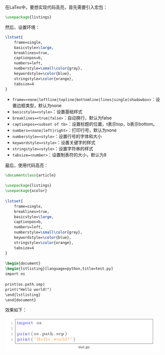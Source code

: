 在LaTex中，要想实现代码高亮，首先需要引入宏包：

```tex
\usepackage{listings}
```

然后，设置环境：

```tex
\lstset{
	frame=single,
	basicstyle=\large,
	breaklines=true,
	captionpos=b, 
	numbers=left,
	numberstyle=\small\color{gray},
	keywordstyle=\color{blue},
	stringstyle=\color{orange},
	tabsize=4
}
```

* `frame=<none|leftline|topline|bottomline|lines|single|shadowbox>`：设置边框类型，默认为none
* `basicstyle=<style>`：设置基础样式
* `breaklines=<true|false>`：自动换行，默认为false
* `captionpos=<subset of tb>`：设置标题的位置，t表示top，b表示bottom。
* `numbers=<none|left|right>`：打印行号，默认为none
* `numberstyle=<style>`：设置行号的字体和大小
* `keywordstyle=<style>`：设置关键字的样式
* `stringstyle=<style>`：设置字符串的样式
* `tabsize=<number>`：设置制表符的大小，默认为8

最后，使用代码高亮：

```tex
\documentclass{article}

\usepackage{listings}
\usepackage{xcolor}

\lstset{
	frame=single,
	breaklines=true,
	basicstyle=\large,
	captionpos=b, 
	numbers=left,
	numberstyle=\small\color{gray},
	keywordstyle=\color{blue},
	stringstyle=\color{orange},
	tabsize=4
}

\begin{document}
\begin{lstlisting}[language=python,title=test.py]
import os

print(os.path.sep)
print("Hello world!")
\end{lstlisting}
\end{document}
```

效果如下：

![](img/listings.png)
